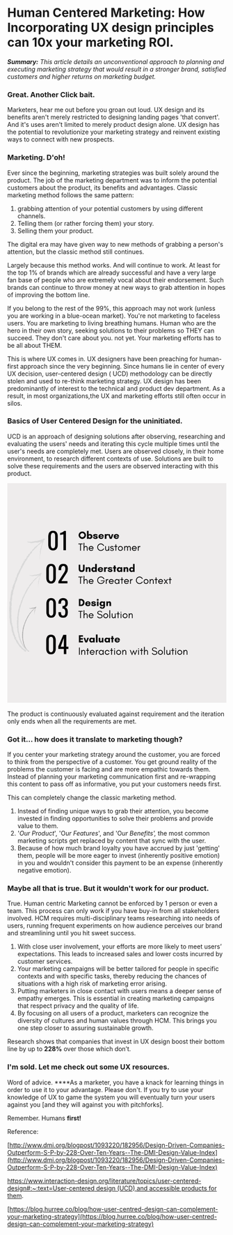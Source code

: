 # Human Centered Marketing: How Incorporating UX design principles can 10x your marketing ROI.

***Summary:** This article details an unconventional approach to planning and executing marketing strategy that would result in a stronger brand,  satisfied customers and higher returns on marketing budget.* 

### **Great. An**other Click bait.

Marketers, hear me out before you groan out loud. UX design and its benefits aren't merely restricted to designing landing pages 'that convert'. And it's uses aren't limited to merely product design alone. UX design has the potential to revolutionize your marketing strategy and reinvent existing ways to connect with new prospects. 

### Marketing. D'oh!

Ever since the beginning, marketing strategies was built solely around the product. The job of the marketing department was to inform the potential customers about the product, its benefits and advantages. Classic marketing method follows the same pattern: 

1. grabbing attention of your potential customers by using different channels.
2. Telling them (or rather forcing them) your story.
3.  Selling them your product. 

The digital era may have given way to new methods of grabbing a person's attention, but the classic method still continues.

Largely because this method works. And will continue to work. At least for the top 1% of brands which are already successful and have a very large fan base of people who are extremely vocal about their endorsement. Such brands can continue to throw money at new ways to grab attention in hopes of improving the bottom line. 

If you belong to the rest of the 99%, this approach may not work (unless you are working in a blue-ocean market). You're not marketing to faceless users. You are marketing to living breathing humans. Human who are the hero in their own story, seeking solutions to their problems so THEY can succeed. They don't care about you. not yet.  Your marketing efforts has to be all about THEM. 

This is where UX comes in. UX designers have been preaching for human-first approach since the very beginning. Since humans lie in center of every UX decision, user-centered design ( UCD) methodology can be directly stolen and used to re-think marketing strategy. UX design has been predominantly of interest to the technical and product dev department. As a result, in most organizations,the UX and marketing efforts still often occur in silos.

### Basics of User Centered Design for the uninitiated.

UCD is an approach of designing solutions after observing, researching and evaluating the users' needs and iterating this cycle multiple times until the user's needs are completely met. Users are observed closely, in their home environment, to research different contexts of use. Solutions are built to solve these requirements and the users are observed interacting with this product. 

![user centered design explained](/images/hcm.png)

The product is continuously evaluated against requirement and the iteration only ends when all the requirements are met. 

### Got it... how does it translate to marketing though?

If you center your marketing strategy around the customer, you are forced to think from the perspective of a customer. You get ground reality of the problems the customer is facing and are more empathic towards them. Instead of planning your marketing communication first and re-wrapping this content to pass off as informative, you put your customers needs first. 

This can completely change the classic marketing method.

1. Instead of finding unique ways to grab their attention, you become invested in finding opportunities to solve their problems and provide value to them.
2. '*Our Product*', 'O*ur Features*', and 'O*ur Benefits',* the most common marketing scripts get replaced by content that sync with the user. 
3. Because of how much brand loyalty you have accrued by just 'getting' them, people will be more eager to invest (inherently positive emotion) in you and wouldn't consider this payment to be an expense (inherently negative emotion). 

### Maybe all that is true. But it wouldn't work for our product.

True. Human centric Marketing cannot be enforced by 1 person or even a team. This process can only work if you have buy-in from all stakeholders involved. HCM requires multi-disciplinary teams researching into needs of users, running frequent experiments on how audience perceives our brand and streamlining until you hit sweet success. 

1. With close user involvement, your efforts are more likely to meet users’ expectations. This leads to increased sales and lower costs incurred by customer services.
2. Your marketing campaigns will be better tailored for people in specific contexts and with specific tasks, thereby reducing the chances of situations with a high risk of marketing error arising. 
3. Putting marketers in close contact with users means a deeper sense of empathy emerges. This is essential in creating marketing campaigns that respect privacy and the quality of life.
4. By focusing on all users of a product, marketers can recognize the diversity of cultures and human values through HCM. This brings you one step closer to assuring sustainable growth.

Research shows that companies that invest in UX design boost their bottom line by up to **228%** over those which don’t.

### I'm sold. Let me check out some UX resources.

Word of advice. ****As a marketer, you have a knack for learning things in order to use it to your advantage. Please don't. If you try to use your knowledge of UX to game the system you will eventually turn your users against you [and they will against you with pitchforks].

Remember. Humans **first!** 

Reference:

[http://www.dmi.org/blogpost/1093220/182956/Design-Driven-Companies-Outperform-S-P-by-228-Over-Ten-Years--The-DMI-Design-Value-Index](http://www.dmi.org/blogpost/1093220/182956/Design-Driven-Companies-Outperform-S-P-by-228-Over-Ten-Years--The-DMI-Design-Value-Index)

[https://www.interaction-design.org/literature/topics/user-centered-design#:~:text=User-centered design (UCD),and accessible products for them](https://www.interaction-design.org/literature/topics/user-centered-design#:~:text=User%2Dcentered%20design%20(UCD),and%20accessible%20products%20for%20them).

[https://blog.hurree.co/blog/how-user-centred-design-can-complement-your-marketing-strategy](https://blog.hurree.co/blog/how-user-centred-design-can-complement-your-marketing-strategy)
